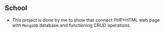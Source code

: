 ## School
- This project is done by me to show that connect PHP+HTML web page with `MongoDB` database and functioning CRUD operations. 
